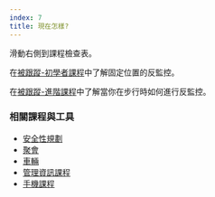 ```yaml
---
index: 7
title: 現在怎樣?
---
```

滑動右側到課程檢查表。

在[被跟蹤-初學者課程](umbrella://work/being-followed/beginner)中了解固定位置的反監控。

在[被跟蹤-進階課程](umbrella://work/being-followed/advanced)中了解當你在步行時如何進行反監控。

### 相關課程與工具

*   [安全性規劃](umbrella://assess-your-risk/security-planning)
*   [聚會](umbrella://work/meetings)
*   [車輛](umbrella://travel/vehicles)
*   [管理資訊課程](umbrella://information/managing-information)
*   [手機課程](umbrella://communications/mobile-phones/beginner)